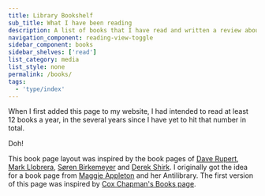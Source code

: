 ```yaml
---
title: Library Bookshelf
sub_title: What I have been reading
description: A list of books that I have read and written a review about
navigation_component: reading-view-toggle
sidebar_component: books
sidebar_shelves: ['read']
list_category: media
list_style: none
permalink: /books/
tags:
  - 'type/index'
---
```

When I first added this page to my website, I had intended to read at least 12 books a year, in the several years since I have yet to hit that number in total.

Doh!

This book page layout was inspired by the book pages of [Dave Rupert](https://daverupert.com/bookshelf/), [Mark Llobrera](https://www.markllobrera.com/reading/years/2020/), [Søren Birkemeyer](https://annualbeta.com/bookshelf/) and [Derek Shirk](https://derekshirk.com/reads/). I originally got the idea for a book page from [Maggie Appleton](https://maggieappleton.com/library) and her Antilibrary. The first version of this page was inspired by [Cox Chapman's Books page](https://www.coxchapman.com/books).
